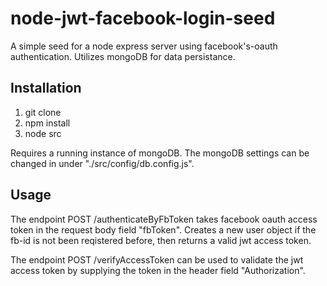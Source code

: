 # node-jwt-facebook-login-seed

A simple seed for a node express server using facebook's-oauth authentication. Utilizes mongoDB for data persistance.

## Installation

1. git clone 
2. npm install
3. node src

Requires a running instance of mongoDB. The mongoDB settings can be changed in under "./src/config/db.config.js".

## Usage

The endpoint POST /authenticateByFbToken takes facebook oauth access token in the request body field "fbToken". Creates a new user object if the fb-id is not been reqistered before, then returns a valid jwt access token.

The endpoint POST /verifyAccessToken can be used to validate the jwt access token by supplying the token in the header field "Authorization".

